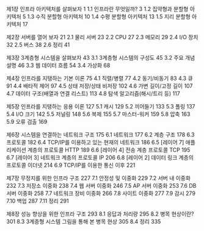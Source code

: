 제1장 인프라 아키텍처를 살펴보자 1
1.1 인프라란 무엇일까? 3
1.2 집약형과 분할형 아키텍처 5
1.3 수직 분할형 아키텍처 10
1.4 수평 분할형 아키텍처 13
1.5 지리 분할형 아키텍처 17

제2장 서버를 열어 보자 21
2.1 물리 서버 23
2.2 CPU 27
2.3 메모리 29
2.4 I/O 장치 32
2.5 버스 38
2.6 정리 41

제3장 3계층형 시스템을 살펴보자 43
3.1 3계층형 시스템의 구성도 45
3.2 주요 개념 설명 46
3.3 웹 데이터 흐름 54
3.4 가상화 68

제4장 인프라를 지탱하는 기본 이론 75
4.1 직렬/병렬 77
4.2 동기/비동기 83
4.3 큐 91
4.4 배타적 제어 97
4.5 상태 저장/상태 비저장 102
4.6 가변 길이/고정 길이 107
4.7 데이터 구조(배열과 연결 리스트) 113
4.8 탐색 알고리즘(해시/트리 등) 117

제5장 인프라를 지탱하는 응용 이론 127
5.1 캐시 129
5.2 끼어들기 133
5.3 폴링 137
5.4 I/O 크기 142
5.5 저널링 148
5.6 복제 155
5.7 마스터-워커 159
5.8 압축 163
5.9 오류 검출 169

제6장 시스템을 연결하는 네트워크 구조 175
6.1 네트워크 177
6.2 계층 구조 178
6.3 프로토콜 182
6.4 TCP/IP를 이용하고 있는 현재의 네트워크 186
6.5 [레이어 7] 애플리케이션 계층의 프로토콜 HTTP 189
6.6 [레이어 4] 전송 계층 프로토콜 TCP 195
6.7 [레이어 3] 네트워크 계층의 프로토콜 IP 206
6.8 [레이어 2] 데이터 링크 계층의 프로토콜 이더넷 214
6.9 TCP/IP를 이용한 통신 이후 221

제7장 무정지를 위한 인프라 구조 227
7.1 안정성 및 이중화 229
7.2 서버 내 이중화 232
7.3 저장소 이중화 238
7.4 웹 서버 이중화 246
7.5 AP 서버 이중화 253
7.6 DB 서버 이중화 258
7.7 네트워크 장비 이중화 266
7.8 사이트 이중화 277
7.9 감시 279
7.10 백업 287
7.11 정리 291

제8장 성능 향상을 위한 인프라 구조 293
8.1 응답과 처리량 295
8.2 병목 현상이란? 301
8.3 3계층형 시스템 그림을 통해 본 병목 현상 305
8.4 정리 335